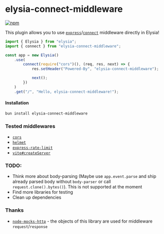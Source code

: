 # elysia-connect-middleware

<div>

[![npm](https://img.shields.io/npm/v/elysia-connect-middleware?logo=npm&style=flat&labelColor=000&color=3b82f6)](https://www.npmjs.org/package/elysia-connect-middleware)

<!-- [![JSR](https://jsr.io/badges/@kravets/t-kassa-api)](https://jsr.io/@kravets/t-kassa-api)
[![JSR Score](https://jsr.io/badges/@kravets/t-kassa-api/score)](https://jsr.io/@kravets/t-kassa-api) -->

</div>

This plugin allows you to use [`express`](https://www.npmjs.com/package/express)/[`connect`](https://www.npmjs.com/package/connect) middleware directly in Elysia!

```ts
import { Elysia } from "elysia";
import { connect } from "elysia-connect-middleware";

const app = new Elysia()
    .use(
        connect(require("cors")(), (req, res, next) => {
            res.setHeader("Powered-By", "elysia-connect-middleware");

            next();
        })
    )
    .get("/", "Hello, elysia-connect-middleware!");
```

#### Installation

```bash
bun install elysia-connect-middleware
```

### Tested middlewares

-   [`cors`](https://www.npmjs.com/package/cors)
-   [`helmet`](https://www.npmjs.com/package/helmet)
-   [`express-rate-limit`](https://www.npmjs.com/package/express-rate-limit)
-   [`vite#createServer`](https://vitejs.dev/guide/api-javascript.html)
<!-- -   [`express-static`](https://www.npmjs.com/package/express-static) -->

### TODO:

-   Think more about body-parsing (Maybe use `app.event.parse` and ship already parsed body without `body-parser` or call `request.clone().bytes()`). This is not supported at the moment
-   Find more libraries for testing
-   Clean up dependencies

### Thanks

-   [`node-mocks-http`](https://www.npmjs.com/package/node-mocks-http) - the objects of this library are used for middleware `request`/`response`
